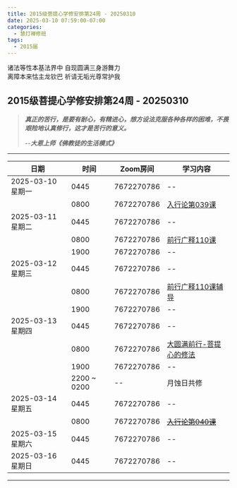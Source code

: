 ```yaml
---
title: 2015级菩提心学修安排第24周 - 20250310
date: 2025-03-10 07:59:00-07:00
categories:
  - 慧灯禅修班
tags:
  - 2015届
---
```

诸法等性本基法界中 自现圆满三身游舞力  
离障本来怙主龙钦巴 祈请无垢光尊常护我

## 2015级菩提心学修安排第24周 - 20250310

> *__真正的苦行，是要有耐心，有精进心，想方设法克服各种各样的困难，不畏艰险地认真修行，这才是苦行的意义。__*
>
> --***大恩上师《佛教徒的生活模式》***

---

|日期 |时间|Zoom房间|学习内容|
|--|--|--|--|
| 2025-03-10 星期一|0445|7672270786|--|
| |0800|7672270786|[入行论第039课](https://huidengchanxiu.net/refs/rxl/04#第三十九节课) |
| 2025-03-11 星期二 |0445|7672270786|--|
|   |0800|7672270786| [前行广释110课](https://huidengchanxiu.net/refs/qxgs/qxgs-09ptx/#前行广释第110课) |
|   |1900|7672270786|--|
| 2025-03-12 星期三  |0445|7672270786|--|
|   |0800|7672270786| [前行广释110课辅导](https://huidengchanxiu.net/refs/qxgs/fudao/qxgsfd-09ptx/#前行广释第110课辅导) |
|   |1900|7672270786| -- |
| 2025-03-13 星期四|0445|7672270786|--|
|   |0800|7672270786| [大圆满前行-菩提心的修法](https://www.huidengchanxiu.net/5jx/2ptx/24) |
|   |1900|7672270786|--|
|   |2200 ~ 0200| -- | 月蚀日共修 | 
| 2025-03-14 星期五|0445|7672270786|--|
| |0800|7672270786|[~~入行论第040课~~](https://huidengchanxiu.net/refs/rxl/04#第四十节课) |
| 2025-03-15 星期六|0445|7672270786| -- |
| 2025-03-16 星期日|0445|7672270786| -- |
---

